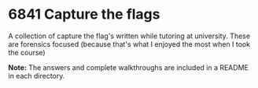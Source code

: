 # 6841 Capture the flags

A collection of capture the flag's written while tutoring at university. These are forensics focused (because that's what I enjoyed the most when I took the course)

**Note:** The answers and complete walkthroughs are included in a README in each directory.
